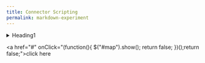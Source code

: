 ```yaml
---
title: Connector Scripting
permalink: markdown-experiment
---
```


<details>
<summary>Heading1</summary>
some text
<details>
<summary>Heading1.1</summary>
some more text
<details>
<summary>Heading1.1.1</summary>
 even more text
</details>
</details>
</details>



<a href="#" onClick="(function(){
$("#map").show();
    return false;
})();return false;">click here</a>
